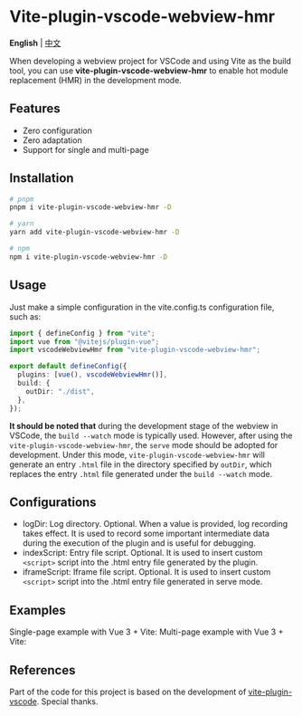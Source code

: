 # Vite-plugin-vscode-webview-hmr

**English** | [中文](./README.zh_CN.md)

When developing a webview project for VSCode and using Vite as the build tool, you can use **vite-plugin-vscode-webview-hmr** to enable hot module replacement (HMR) in the development mode.

## Features

- Zero configuration
- Zero adaptation
- Support for single and multi-page

## Installation

```bash
# pnpm
pnpm i vite-plugin-vscode-webview-hmr -D

# yarn
yarn add vite-plugin-vscode-webview-hmr -D

# npm
npm i vite-plugin-vscode-webview-hmr -D
```

## Usage

Just make a simple configuration in the vite.config.ts configuration file, such as:

```typescript
import { defineConfig } from "vite";
import vue from "@vitejs/plugin-vue";
import vscodeWebviewHmr from "vite-plugin-vscode-webview-hmr";

export default defineConfig({
  plugins: [vue(), vscodeWebviewHmr()],
  build: {
    outDir: "./dist",
  },
});
```

**It should be noted that** during the development stage of the webview in VSCode, the `build --watch` mode is typically used. However, after using the `vite-plugin-vscode-webview-hmr`, the `serve` mode should be adopted for development. Under this mode, `vite-plugin-vscode-webview-hmr` will generate an entry `.html` file in the directory specified by `outDir`, which replaces the entry `.html` file generated under the `build --watch` mode.

## Configurations

- logDir: Log directory. Optional. When a value is provided, log recording takes effect. It is used to record some important intermediate data during the execution of the plugin and is useful for debugging.
- indexScript: Entry file script. Optional. It is used to insert custom `<script>` script into the .html entry file generated by the plugin.
- iframeScript: Iframe file script. Optional. It is used to insert custom `<script>` script into the .html entry file generated in serve mode.

## Examples

Single-page example with Vue 3 + Vite:
Multi-page example with Vue 3 + Vite:

## References

Part of the code for this project is based on the development of [vite-plugin-vscode](https://github.com/tomjs/vite-plugin-vscode). Special thanks.
